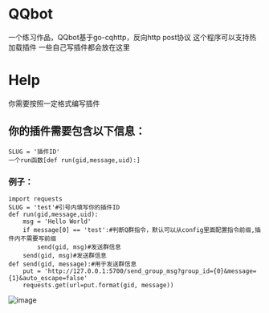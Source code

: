 # QQbot
一个练习作品，QQbot基于go-cqhttp，反向http post协议
这个程序可以支持热加载插件
一些自己写插件都会放在这里

# Help
你需要按照一定格式编写插件
## 你的插件需要包含以下信息：
`SLUG = '插件ID'`  
`一个run函数[def run(gid,message,uid):]`  
### 例子：
```
import requests
SLUG = 'test'#引号内填写你的插件ID
def run(gid,message,uid):
    msg = 'Hello World'
    if message[0] == 'test':#判断Q群指令，默认可以从config里面配置指令前缀,插件内不需要写前缀
        send(gid, msg)#发送群信息
    send(gid, msg)#发送群信息
def send(gid, message):#用于发送群信息
    put = 'http://127.0.0.1:5700/send_group_msg?group_id={0}&message={1}&auto_escape=false'
    requests.get(url=put.format(gid, message))
```
![image](https://s1.328888.xyz/2022/06/03/W835R.png)
